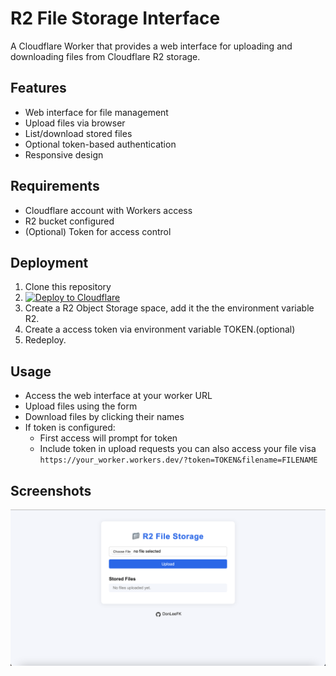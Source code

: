 # R2 File Storage Interface

A Cloudflare Worker that provides a web interface for uploading and downloading files from Cloudflare R2 storage.

## Features

- Web interface for file management
- Upload files via browser
- List/download stored files
- Optional token-based authentication
- Responsive design

## Requirements

- Cloudflare account with Workers access
- R2 bucket configured
- (Optional) Token for access control

## Deployment

1. Clone this repository
2. [![Deploy to Cloudflare](https://deploy.workers.cloudflare.com/button)](https://deploy.workers.cloudflare.com/?url=https://github.com/DonLeeFK/R2_Store)
3. Create a R2 Object Storage space, add it the the environment variable R2.
4. Create a access token via environment variable TOKEN.(optional)
5. Redeploy.

## Usage

- Access the web interface at your worker URL
- Upload files using the form
- Download files by clicking their names
- If token is configured:
  - First access will prompt for token
  - Include token in upload requests
you can also access your file visa `https://your_worker.workers.dev/?token=TOKEN&filename=FILENAME`

## Screenshots

![Interface Preview](screenshot.png)
